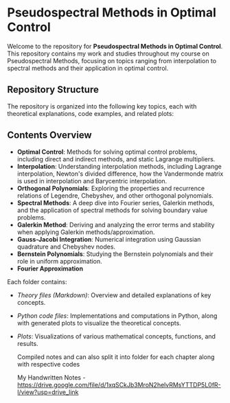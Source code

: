 # Pseudospectral Methods in Optimal Control

Welcome to the repository for **Pseudospectral Methods in Optimal Control**. This repository contains my work and studies throughout my course on Pseudospectral Methods, focusing on topics ranging from interpolation to spectral methods and their application in optimal control.

## Repository Structure

The repository is organized into the following key topics, each with theoretical explanations, code examples, and related plots:


## Contents Overview

- **Optimal Control**: Methods for solving optimal control problems, including direct and indirect methods, and static Lagrange multipliers.
- **Interpolation**: Understanding interpolation methods, including Lagrange interpolation, Newton's divided difference, how the Vandermonde matrix is used in interpolation and Barycentric interpolation.   
- **Orthogonal Polynomials**: Exploring the properties and recurrence relations of Legendre, Chebyshev, and other orthogonal polynomials.
- **Spectral Methods**: A deep dive into Fourier series, Galerkin methods, and the application of spectral methods for solving boundary value problems.
- **Galerkin Method**: Deriving and analyzing the error terms and stability when applying Galerkin methods/approximation.
- **Gauss-Jacobi Integration**: Numerical integration using Gaussian quadrature and Chebyshev nodes.
- **Bernstein Polynomials**: Studying the Bernstein polynomials and their role in uniform approximation.
- **Fourier Approximation**

Each folder contains:
- *Theory files (Markdown)*: Overview and detailed explanations of key concepts.
- *Python code files*: Implementations and computations in Python, along with generated plots to visualize the theoretical concepts.
- *Plots*: Visualizations of various mathematical concepts, functions, and results.

  Compiled notes and can also split it into folder for each chapter along with respective codes

  My Handwritten Notes - https://drive.google.com/file/d/1xqSCkJb3MroN2helvRMsYTTDP5L0fR-l/view?usp=drive_link
